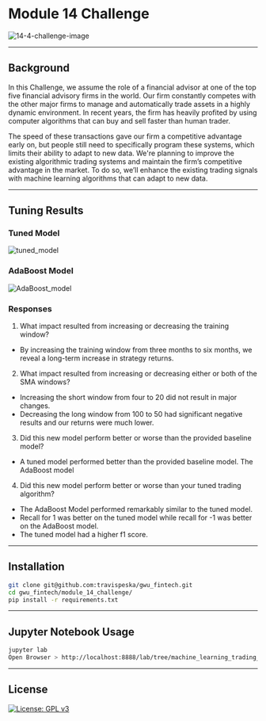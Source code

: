 # Module 14 Challenge

![14-4-challenge-image](https://user-images.githubusercontent.com/25112189/180666655-298fc44a-2133-407f-bbd2-fa058ea8e6f8.png)

---

## Background

In this Challenge, we assume the role of a financial advisor at one of the top five financial advisory firms in the world. Our firm constantly competes with the other major firms to manage and automatically trade assets in a highly dynamic environment. In recent years, the firm has heavily profited by using computer algorithms that can buy and sell faster than human trader.  
  
The speed of these transactions gave our firm a competitive advantage early on, but people still need to specifically program these systems, which limits their ability to adapt to new data. We're planning to improve the existing algorithmic trading systems and maintain the firm’s competitive advantage in the market. To do so, we’ll enhance the existing trading signals with machine learning algorithms that can adapt to new data.

---

## Tuning Results

### Tuned Model
![tuned_model](https://user-images.githubusercontent.com/25112189/180668009-de6d72e7-aec6-4e53-873d-63576b8fad08.png)

### AdaBoost Model
![AdaBoost_model](https://user-images.githubusercontent.com/25112189/180668265-7e894de5-79f3-411c-8045-5d30661a18e3.png)

### Responses
1. What impact resulted from increasing or decreasing the training window?
  - By increasing the training window from three months to six months, we reveal a long-term increase in strategy returns.
2. What impact resulted from increasing or decreasing either or both of the SMA windows?
  - Increasing the short window from four to 20 did not result in major changes.
  - Decreasing the long window from 100 to 50 had significant negative results and our returns were much lower.
3. Did this new model perform better or worse than the provided baseline model?
  - A tuned model performed better than the provided baseline model.  The AdaBoost model 
4. Did this new model perform better or worse than your tuned trading algorithm?
  - The AdaBoost Model performed remarkably similar to the tuned model. 
  - Recall for 1 was better on the tuned model while recall for -1 was better on the AdaBoost model.
  - The tuned model had a higher f1 score.

---

## Installation

```sh
git clone git@github.com:travispeska/gwu_fintech.git
cd gwu_fintech/module_14_challenge/
pip install -r requirements.txt
```

---

## Jupyter Notebook Usage

```sh
jupyter lab
Open Browser > http://localhost:8888/lab/tree/machine_learning_trading_bot.ipynb
```

---

## License

[![License: GPL v3](https://img.shields.io/badge/License-GPLv3-blue.svg)](https://www.gnu.org/licenses/gpl-3.0)
